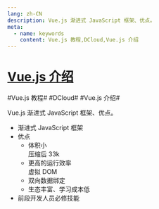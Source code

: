 ```yaml
---
lang: zh-CN
description: Vue.js 渐进式 JavaScript 框架、优点。
meta:
  - name: keywords
    content: Vue.js 教程,DCloud,Vue.js 介绍
---
```


# [Vue.js 介绍](https://ke.qq.com/course/343370)

\#Vue.js 教程#
\#DCloud#
\#Vue.js 介绍#

Vue.js 渐进式 JavaScript 框架、优点。

* 渐进式 JavaScript 框架
* 优点
  * 体积小  
    压缩后 33k
  * 更高的运行效率  
    虚拟 DOM
  * 双向数据绑定
  * 生态丰富、学习成本低
* 前段开发人员必修技能

